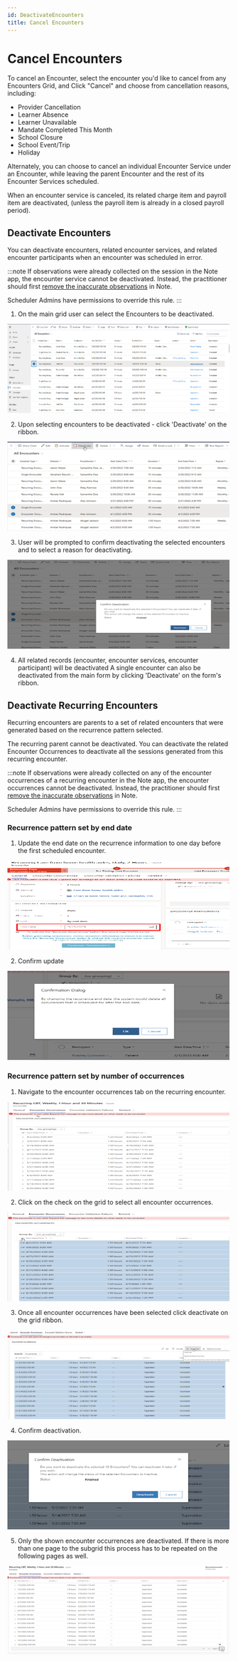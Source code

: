 ```yaml
---
id: DeactivateEncounters
title: Cancel Encounters
---
```

# Cancel Encounters

To cancel an Encounter, select the encounter you'd like to cancel from any Encounters Grid, and Click "Cancel" and choose from cancellation reasons, including:
- Provider Cancellation
- Learner Absence
- Learner Unavailable
- Mandate Completed This Month
- School Closure
- School Event/Trip
- Holiday

Alternately, you can choose to cancel an individual Encounter Service under an Encounter, while leaving the parent Encounter and the rest of its Encounter Services scheduled.

When an encounter service is canceled, its related charge item and payroll item are deactivated, (unless the payroll item is already in a closed payroll period).

## Deactivate Encounters

You can deactivate encounters, related encounter services, and related encounter participants when an encounter was scheduled in error.

:::note
If observations were already collected on the session in the Note app, the encounter service cannot be deactivated. Instead, the practitioner should first [remove the inaccurate observations](https://notedocs.chorus.cloud/docs/DataCollection/EditDataAfterSession) in Note. 

Scheduler Admins have permissions to override this rule.
:::

1.  On the main grid user can select the Encounters to be deactivated.

<img src ="/img/SelectToDeactivate.png" width="500" height="200"/>


2.  Upon selecting encounters to be deactivated - click 'Deactivate' on the ribbon.

<img src ="/img/ca0f52fd-b9c0-47e5-87ed-9b5e2a8b1739_image.png" width="500" height="200"/>

3.  User will be prompted to confirm deactivating the selected encounters and to select a reason for deactivating.

<img src ="/img/399c27bd-f552-4bb9-9433-5ec75c60271e_image.png" width="500" height="200"/>

4.  All related records (encounter, encounter services, encounter participant) will be deactivated
A single encounter can also be deactivated from the main form by clicking 'Deactivate' on the form's ribbon.

## Deactivate Recurring Encounters

Recurring encounters are parents to a set of related encounters that were generated based on the recurrence pattern selected.

The recurring parent cannot be deactivated. You can deactivate the related Encounter Occurrences to deactivate all the sessions generated from this recurring encounter.

:::note
If observations were already collected on any of the encounter occurrences of a recurring encounter in the Note app, the encounter occurrences cannot be deactivated. Instead, the practitioner should first [remove the inaccurate observations](https://notedocs.chorus.cloud/docs/DataCollection/EditDataAfterSession) in Note. 

Scheduler Admins have permissions to override this rule.
:::

### Recurrence pattern set by end date

1.  Update the end date on the recurrence information to one day before the first scheduled encounter.

<img src ="/img/9b8cb298-2429-44af-bc58-4a6d672f193b_image.png" width="500" height="200"/>

2.  Confirm update

<img src ="/img/ConfirmUpdate.png" width="500" height="200"/>

### Recurrence pattern set by number of occurrences

1.  Navigate to the encounter occurrences tab on the recurring encounter.

<img src ="/img/8f0664c7-33a1-4762-8e69-6cfe0e75ab89_image.png" width="500" height="200"/>

2.  Click on the check on the grid to select all encounter occurrences.

<img src ="/img/e0d315e9-fbe1-46ca-8c1e-2703cc1d0957_image.png" width="500" height="200"/>

3.  Once all encounter occurrences have been selected click deactivate on the grid ribbon.

<img src ="/img/9da78011-dd9f-4d37-af65-c89e3ac683bd_image.png" width="500" height="200"/>

4.  Confirm deactivation.

<img src ="/img/1907150b-ee4e-466e-8b07-cf21d8c468af_image.png" width="500" height="200"/>

5. Only the shown encounter occurrences are deactivated. If there is more than one page to the subgrid this process has to be repeated on the following pages as well.

<img src ="/img/cbfa41a3-9a64-48c7-9bf9-a47ca44e4ce6_image.png" width="500" height="200"/>

          